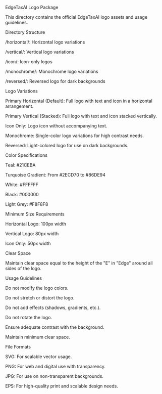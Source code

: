 EdgeTaxAI Logo Package

This directory contains the official EdgeTaxAI logo assets and usage guidelines.

Directory Structure

/horizontal/: Horizontal logo variations

/vertical/: Vertical logo variations

/icon/: Icon-only logos

/monochrome/: Monochrome logo variations

/reversed/: Reversed logo for dark backgrounds

Logo Variations

Primary Horizontal (Default): Full logo with text and icon in a horizontal arrangement.

Primary Vertical (Stacked): Full logo with text and icon stacked vertically.

Icon Only: Logo icon without accompanying text.

Monochrome: Single-color logo variations for high contrast needs.

Reversed: Light-colored logo for use on dark backgrounds.

Color Specifications

Teal: #21CEBA

Turquoise Gradient: From #2ECD70 to #86DE94

White: #FFFFFF

Black: #000000

Light Grey: #F8F8F8

Minimum Size Requirements

Horizontal Logo: 100px width

Vertical Logo: 80px width

Icon Only: 50px width

Clear Space

Maintain clear space equal to the height of the "E" in "Edge" around all sides of the logo.

Usage Guidelines

Do not modify the logo colors.

Do not stretch or distort the logo.

Do not add effects (shadows, gradients, etc.).

Do not rotate the logo.

Ensure adequate contrast with the background.

Maintain minimum clear space.

File Formats

SVG: For scalable vector usage.

PNG: For web and digital use with transparency.

JPG: For use on non-transparent backgrounds.

EPS: For high-quality print and scalable design needs.

